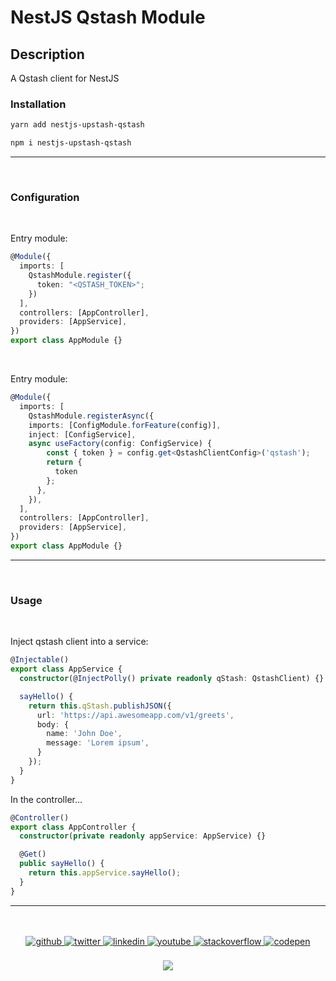 # NestJS Qstash Module

## Description

A Qstash client for NestJS

### Installation

```bash
yarn add nestjs-upstash-qstash
```

```bash
npm i nestjs-upstash-qstash
```

---

<br>

### Configuration

<br>

Entry module:

```ts
@Module({
  imports: [
    QstashModule.register({
      token: "<QSTASH_TOKEN>";
    })
  ],
  controllers: [AppController],
  providers: [AppService],
})
export class AppModule {}
```

<br>

Entry module:

```ts
@Module({
  imports: [
    QstashModule.registerAsync({
    imports: [ConfigModule.forFeature(config)],
    inject: [ConfigService],
    async useFactory(config: ConfigService) {
        const { token } = config.get<QstashClientConfig>('qstash');
        return {
          token
        };
      },
    }),
  ],
  controllers: [AppController],
  providers: [AppService],
})
export class AppModule {}
```

---

<br>

### Usage

<br>

Inject qstash client into a service:

```ts
@Injectable()
export class AppService {
  constructor(@InjectPolly() private readonly qStash: QstashClient) {}

  sayHello() {
    return this.qStash.publishJSON({
      url: 'https://api.awesomeapp.com/v1/greets',
      body: {
        name: 'John Doe',
        message: 'Lorem ipsum',
      }
    });
  }
}
```

In the controller...

```ts
@Controller()
export class AppController {
  constructor(private readonly appService: AppService) {}

  @Get()
  public sayHello() {
    return this.appService.sayHello();
  }
}
```

---

<br>

<br>

<div align="center">
    <a href="https://github.com/fdorantesm" target="_blank">
        <img src=https://img.shields.io/badge/github-%2324292e.svg?&style=for-the-badge&logo=github&logoColor=white alt=github style="margin-bottom: 5px;" />
    </a>
    <a href="https://twitter.com/fdorantesm" target="_blank">
        <img src=https://img.shields.io/badge/twitter-%2300acee.svg?&style=for-the-badge&logo=twitter&logoColor=white alt=twitter style="margin-bottom: 5px;" />
    </a>
    <a href="https://linkedin.com/in/fdorantesm" target="_blank">
        <img src=https://img.shields.io/badge/linkedin-%231E77B5.svg?&style=for-the-badge&logo=linkedin&logoColor=white alt=linkedin style="margin-bottom: 5px;" />
    </a>
    <a href="https://www.youtube.com/user/FernandoDorantes" target="_blank">
        <img src=https://img.shields.io/badge/youtube-%23EE4831.svg?&style=for-the-badge&logo=youtube&logoColor=white alt=youtube style="margin-bottom: 5px;" />
    </a>
    <a href="https://stackoverflow.com/users/6484286" target="_blank">
        <img src=https://img.shields.io/badge/stackoverflow-%23F28032.svg?&style=for-the-badge&logo=stackoverflow&logoColor=white alt=stackoverflow style="margin-bottom: 5px;" />
    </a>
    <a href="https://codepen.com/fdorantesm" target="_blank">
        <img src=https://img.shields.io/badge/codepen-%23131417.svg?&style=for-the-badge&logo=codepen&logoColor=white alt=codepen style="margin-bottom: 5px;" />
    </a>
</div>

<br/>  

<div align="center">
    <a href="https://paypal.me/fdorantesm" target="_blank" style="display: inline-block;">
        <img src="https://img.shields.io/badge/Donate-PayPal-blue.svg?style=flat-square&logo=paypal" align="center" />
    </a>
</div>  

